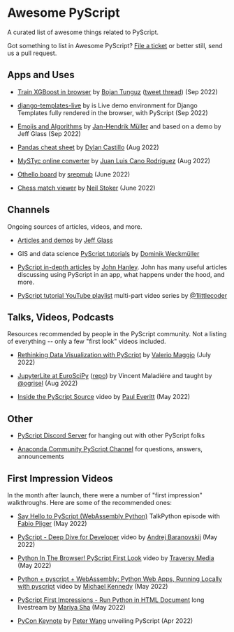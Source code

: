 # Awesome PyScript

A curated list of awesome things related to PyScript.

Got something to list in Awesome PyScript?
[File a ticket](https://github.com/pyscript/pyscript-collective/issues/new?assignees=&labels=type%3A+misc%2Cneeds-triage&template=misc.yml) or better still, send us a pull request.

## Apps and Uses

- [Train XGBoost in browser](https://www.trainxgb.com) by [Bojan Tunguz](https://twitter.com/tunguz) ([tweet thread](https://twitter.com/tunguz/status/1575466256634986497)) (Sep 2022)
- [django-templates-live](https://github.com/thibaudcolas/django-templates-live) by []() is Live demo environment for Django Templates fully rendered in the browser, with PyScript (Sep 2022)

- [Emojis and Algorithms](https://github.com/kolibril13/pyscript-emoji-skimage) by [Jan-Hendrik Müller](https://twitter.com/kolibril13) and based on a demo by Jeff Glass (Sep 2022)

- [Pandas cheat sheet](https://pandas.dylancastillo.co) by [Dylan Castillo](https://twitter.com/_dylancastillo) (Aug 2022)

- [MySTyc online converter](https://github.com/astrojuanlu/mystyc) by [Juan Luis Cano Rodríguez](https://twitter.com/juanluisback) (Aug 2022)

- [Othello board](https://github.com/srepmub/Pyscript-Othello-Board) by [srepmub](https://github.com/srepmub) (June 2022)

- [Chess match viewer](https://github.com/nmstoker/ChessMatchViewer) by [Neil Stoker](https://twitter.com/nmstoker) (June 2022)

## Channels

Ongoing sources of articles, videos, and more.

- [Articles and demos](https://jeff.glass/tags/pyscript/) by [Jeff Glass](https://twitter.com/jeffersglass)
- GIS and data science [PyScript tutorials](https://geo.rocks/categories/pyscript/) by [Dominik Weckmüller](https://twitter.com/domegis)
- [PyScript in-depth articles](https://www.jhanley.com/blog/category/pyscript/) by [John Hanley](https://twitter.com/NeoPrimeAws).
John has many useful articles discussing using PyScript in an app, what happens under the hood, and more.

- [PyScript tutorial YouTube playlist](https://www.youtube.com/playlist?list=PLpdmBGJ6ELUJ2ujkBcMQ3n0D2J2exAVTs) multi-part video series by [@1littlecoder](https://twitter.com/1littlecoder)

## Talks, Videos, Podcasts

Resources recommended by people in the PyScript community.
Not a listing of everything -- only a few "first look" videos included.

- [Rethinking Data Visualization with PyScript](https://youtu.be/Xd-tmhdLJp0) by [Valerio Maggio](https://twitter.com/leriomaggio) (July 2022)

- [JupyterLite at EuroSciPy](https://twitter.com/sklearn_inria/status/1564524486057132032) ([repo](https://github.com/Vincent-Maladiere/scipy-demo)) by Vincent Maladiére and taught by
[@ogrisel](https://twitter.com/ogrisel) (Aug 2022)

- [Inside the PyScript Source](https://www.youtube.com/watch?v=SqNNLssFzm4) video by [Paul Everitt](https://twitter.com/paulweveritt/status) (May 2022)

## Other

- [PyScript Discord Server](https://discord.me/tynfpgrwda) for hanging out with other PyScript folks

- [Anaconda Community PyScript Channel](https://community.anaconda.cloud/c/tech-topics/pyscript/41) for questions, answers, announcements

## First Impression Videos

In the month after launch, there were a number of "first impression" walkthroughs.
Here are some of the recommended ones:

- [Say Hello to PyScript (WebAssembly Python)](https://talkpython.fm/episodes/show/367/say-hello-to-pyscript-webassembly-python) TalkPython episode with [Fabio Pliger](https://twitter.com/b_smoke) (May 2022)

- [PyScript - Deep Dive for Developer](https://www.youtube.com/watch?v=xAtoMtCfR3g) video by [Andrej Baranovskij](https://twitter.com/andrejusb) (May 2022)

- [Python In The Browser! PyScript First Look](https://www.youtube.com/watch?v=vxqBm6_0vyk) video by [Traversy Media](https://twitter.com/traversymedia) (May 2022)

- [Python + pyscript + WebAssembly: Python Web Apps, Running Locally with pyscript](https://www.youtube.com/watch?v=lC2jUeDKv-s) video by [Michael Kennedy](https://twitter.com/mkennedy) (May 2022)

- [PyScript First Impressions - Run Python in HTML Document](https://www.youtube.com/watch?v=yrn1OYu9q0E) long livestream by [Mariya Sha](https://www.pythonsimplified.org) (May 2022)

- [PyCon Keynote](https://www.youtube.com/watch?v=qKfkCY7cmBQ) by [Peter Wang](https://twitter.com/pwang) unveiling PyScript (Apr 2022)
